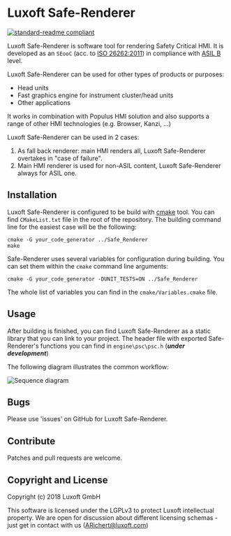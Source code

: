 # Luxoft Safe-Renderer

[![standard-readme compliant](https://img.shields.io/badge/readme%20style-standard-brightgreen.svg?style=flat-square)](https://github.com/RichardLitt/standard-readme)

Luxoft Safe-Renderer is software tool for rendering Safety Critical HMI.
It is developed as an `SEooC` (acc. to [ISO 26262:2011](https://en.wikipedia.org/wiki/ISO_26262)) in compliance with [ASIL B](https://en.wikipedia.org/wiki/Automotive_Safety_Integrity_Level) level.

Luxoft Safe-Renderer can be used for other types of products or purposes:
- Head units
- Fast graphics engine for instrument cluster/head units
- Other applications

It works in combination with Populus HMI solution and also supports a range of other HMI technologies (e.g. Browser, Kanzi, ...)

Luxoft Safe-Renderer can be used in 2 cases:
1. As fall back renderer: main HMI renders all, Luxoft Safe-Renderer overtakes in "case of failure".
2. Main HMI renderer is used for non-ASIL content, Luxoft Safe-Renderer always for ASIL one.

## Installation

Luxoft Safe-Renderer is configured to be build with [cmake](https://cmake.org/) tool.
You can find `CMakeList.txt` file in the root of the repository.
The building command line for the easiest case will be the following:

    cmake -G your_code_generator ../Safe_Renderer
    make

Safe-Renderer uses several variables for configuration during building.
You can set them within the `cmake` command line arguments:

    cmake -G your_code_generator -DUNIT_TESTS=ON ../Safe_Renderer

The whole list of variables you can find in the `cmake/Variables.cmake` file.

## Usage

After building is finished, you can find Luxoft Safe-Renderer as a static library that you can link to your project.
The header file with exported Safe-Renderer's functions you can find in `engine\psc\psc.h` (***under development***)

The following diagram illustrates the common workflow:

![Sequence diagram](https://sfa.luxoft.com/f/fc631d9343884d92ba4c/?dl=1)

## Bugs
Please use 'issues' on GitHub for Luxoft Safe-Renderer.

## Contribute
Patches and pull requests are welcome.

## Copyright and License
Copyright (c) 2018 Luxoft GmbH

This software is licensed under the LGPLv3 to protect Luxoft intellectual property. We are open for discussion about different licensing schemas - just get in contact with us (ARichert@luxoft.com)
